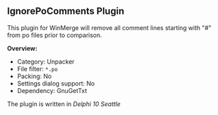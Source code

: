 ## IgnorePoComments Plugin

This plugin for WinMerge will remove all comment lines starting with "#" from 
po files prior to comparison. 

**Overview:**
- Category: Unpacker
- File filter: `*.po`
- Packing: No
- Settings dialog support: No
- Dependency: GnuGetTxt

The plugin is written in *Delphi 10 Seattle*

